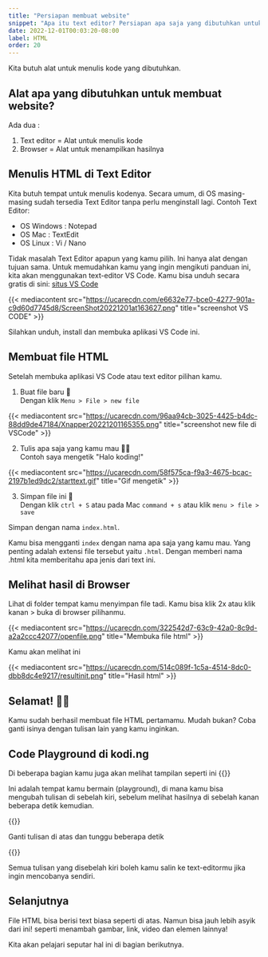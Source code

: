 ```yaml
---
title: "Persiapan membuat website"
snippet: "Apa itu text editor? Persiapan apa saja yang dibutuhkan untuk menulis kode HTML dalam pembuatan website?"
date: 2022-12-01T00:03:20-08:00
label: HTML
order: 20
---
```


Kita butuh alat untuk menulis kode yang dibutuhkan.

## Alat apa yang dibutuhkan untuk membuat website?

Ada dua :

1. Text editor = Alat untuk menulis kode
2. Browser = Alat untuk menampilkan hasilnya

## Menulis HTML di Text Editor

Kita butuh tempat untuk menulis kodenya. Secara umum, di OS masing-masing sudah tersedia Text Editor tanpa perlu menginstall lagi. Contoh Text Editor:

- OS Windows : Notepad
- OS Mac : TextEdit
- OS Linux : Vi / Nano

Tidak masalah Text Editor apapun yang kamu pilih. Ini hanya alat dengan tujuan sama.
Untuk memudahkan kamu yang ingin mengikuti panduan ini, kita akan menggunakan text-editor VS Code. Kamu bisa unduh secara gratis di sini: [situs VS Code](https://code.visualstudio.com)

{{< mediacontent src="https://ucarecdn.com/e6632e77-bce0-4277-901a-c9d60d7745d8/ScreenShot20221201at163627.png" title="screenshot VS CODE" >}}

Silahkan unduh, install dan membuka aplikasi VS Code ini.

## Membuat file HTML

Setelah membuka aplikasi VS Code atau text editor pilihan kamu.

1. Buat file baru 📖  
   Dengan klik `Menu > File > new file`

{{< mediacontent src="https://ucarecdn.com/96aa94cb-3025-4425-b4dc-88dd9de47184/Xnapper20221201165355.png" title="screenshot new file di VSCode" >}}

2. Tulis apa saja yang kamu mau ✍🏽  
   Contoh saya mengetik "Halo koding!"

{{< mediacontent src="https://ucarecdn.com/58f575ca-f9a3-4675-bcac-2197b1ed9dc2/starttext.gif" title="Gif mengetik" >}}

3. Simpan file ini 💾  
   Dengan klik `ctrl + S` atau pada Mac `command + s` atau klik `menu > file > save`

Simpan dengan nama `index.html`.

Kamu bisa mengganti `index` dengan nama apa saja yang kamu mau. Yang penting adalah extensi file tersebut yaitu `.html`. Dengan memberi nama .html kita memberitahu apa jenis dari text ini.

## Melihat hasil di Browser

Lihat di folder tempat kamu menyimpan file tadi. Kamu bisa klik 2x atau klik kanan > buka di browser pilihanmu.

{{< mediacontent src="https://ucarecdn.com/322542d7-63c9-42a0-8c9d-a2a2ccc42077/openfile.png" title="Membuka file html" >}}

Kamu akan melihat ini

{{< mediacontent src="https://ucarecdn.com/514c089f-1c5a-4514-8dc0-dbb8dc4e9217/resultinit.png" title="Hasil html" >}}

## Selamat! 🥳🥳

Kamu sudah berhasil membuat file HTML pertamamu. Mudah bukan? Coba ganti isinya dengan tulisan lain yang kamu inginkan.

## Code Playground di kodi.ng
Di beberapa bagian kamu juga akan melihat tampilan seperti ini
{{<codepen src="LYrgBBG">}}

Ini adalah tempat kamu bermain (playground), di mana kamu bisa mengubah tulisan di sebelah kiri, sebelum melihat hasilnya di sebelah kanan beberapa detik kemudian. 

{{<alert class="try">}}
<p> Ganti tulisan di atas dan tunggu beberapa detik</p>
{{</alert>}}

Semua tulisan yang disebelah kiri boleh kamu salin ke text-editormu jika ingin mencobanya sendiri.


## Selanjutnya

File HTML bisa berisi text biasa seperti di atas. Namun bisa jauh lebih asyik dari ini! seperti menambah gambar, link, video dan elemen lainnya!

Kita akan pelajari seputar hal ini di bagian berikutnya.

